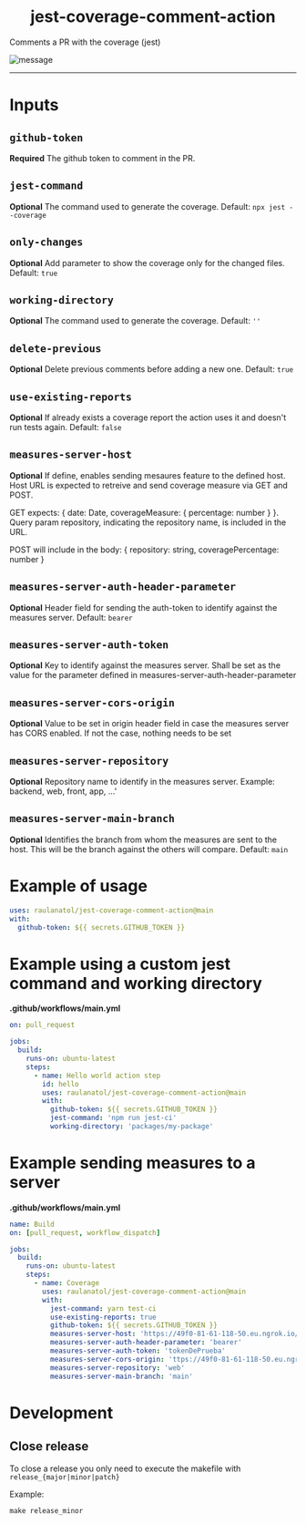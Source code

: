 <div align="center">
    <h1>jest-coverage-comment-action</h1>
</div>

<p>Comments a PR with the coverage (jest)</p>

![message](./docs/message.png)

---

# Inputs

## `github-token`

**Required** The github token to comment in the PR.

## `jest-command`

**Optional** The command used to generate the coverage. Default: `npx jest --coverage`

## `only-changes`

**Optional** Add parameter to show the coverage only for the changed files. Default: `true`

## `working-directory`

**Optional** The command used to generate the coverage. Default: `''`

## `delete-previous`

**Optional** Delete previous comments before adding a new one. Default: `true`

## `use-existing-reports`

**Optional** If already exists a coverage report the action uses it and doesn't run tests again. Default: `false`

## `measures-server-host`

**Optional** If define, enables sending mesaures feature to the defined host. Host URL is expected to retreive and send coverage measure via GET and POST.

GET expects: { date: Date, coverageMeasure: { percentage: number } }. Query param repository, indicating the repository name, is included in the URL.

POST will include in the body: { repository: string, coveragePercentage: number }

## `measures-server-auth-header-parameter`

**Optional** Header field for sending the auth-token to identify against the measures server. Default: `bearer`

## `measures-server-auth-token`

**Optional** Key to identify against the measures server. Shall be set as the value for the parameter defined in measures-server-auth-header-parameter

## `measures-server-cors-origin`

**Optional** Value to be set in origin header field in case the measures server has CORS enabled. If not the case, nothing needs to be set

## `measures-server-repository`

**Optional** Repository name to identify in the measures server. Example: backend, web, front, app, ...'

## `measures-server-main-branch`

**Optional** Identifies the branch from whom the measures are sent to the host. This will be the branch against the others will compare.  Default: `main`
# Example of usage

```yaml
uses: raulanatol/jest-coverage-comment-action@main
with:
  github-token: ${{ secrets.GITHUB_TOKEN }}
```

# Example using a custom jest command and working directory

**.github/workflows/main.yml**

```yaml
on: pull_request

jobs:
  build:
    runs-on: ubuntu-latest
    steps:
      - name: Hello world action step
        id: hello
        uses: raulanatol/jest-coverage-comment-action@main
        with:
          github-token: ${{ secrets.GITHUB_TOKEN }}
          jest-command: 'npm run jest-ci'
          working-directory: 'packages/my-package'
```

# Example sending measures to a server
**.github/workflows/main.yml**

```yaml
name: Build
on: [pull_request, workflow_dispatch]

jobs:
  build:
    runs-on: ubuntu-latest
    steps:
      - name: Coverage
        uses: raulanatol/jest-coverage-comment-action@main
        with:
          jest-command: yarn test-ci
          use-existing-reports: true
          github-token: ${{ secrets.GITHUB_TOKEN }}
          measures-server-host: 'https://49f0-81-61-118-50.eu.ngrok.io/v1/testing/report/measures'
          measures-server-auth-header-parameter: 'bearer'
          measures-server-auth-token: 'tokenDePrueba'
          measures-server-cors-origin: 'ttps://49f0-81-61-118-50.eu.ngrok.io'
          measures-server-repository: 'web'
          measures-server-main-branch: 'main'

```

# Development

## Close release

To close a release you only need to execute the makefile with `release_{major|minor|patch}`

Example:

```shell script
make release_minor
```
